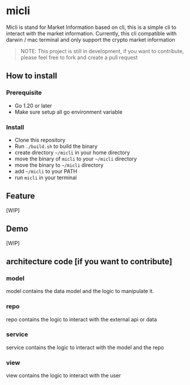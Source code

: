 # micli

Micli is stand for Market Information based on cli, this is a simple cli to interact with the market information.
Currently, this cli compatible with darwin / mac terminal and only support the crypto market information 

> NOTE: This project is still in development, if you want to contribute, please feel free to fork and create a pull request

## How to install

### Prerequisite
- Go 1.20 or later
- Make sure setup all go environment variable

### Install
- Clone this repository
- Run `./build.sh` to build the binary
- create directory `~/micli` in your home directory
- move the binary of `micli` to your `~/micli` directory
- move the binary to `~/micli` directory
- add `~/micli` to your PATH
- run `micli` in your terminal

## Feature
[WIP]

## Demo
[WIP]

## architecture code [if you want to contribute]

### model
model contains the data model and the logic to manipulate it.

### repo
repo contains the logic to interact with the external api or data

### service
service contains the logic to interact with the model and the repo

### view
view contains the logic to interact with the user
